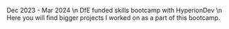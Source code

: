 Dec 2023 - Mar 2024 \n
DfE funded skills bootcamp with HyperionDev \n
Here you will find bigger projects I worked on as a part of this bootcamp.
